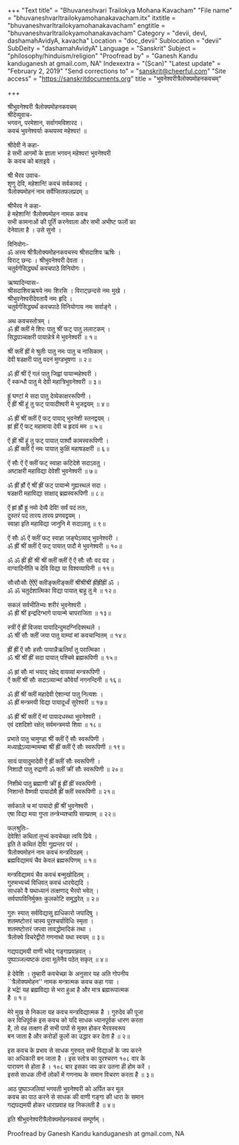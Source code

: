 +++
"Text title" = "Bhuvaneshvari Trailokya Mohana Kavacham"
"File name" = "bhuvaneshvarItrailokyamohanakavacham.itx"
itxtitle = "bhuvaneshvarItrailokyamohanakavacham"
engtitle = "bhuvaneshvarItrailokyamohanakavacham"
Category = "devii, devI, dashamahAvidyA, kavacha"
Location = "doc_devii"
Sublocation = "devii"
SubDeity = "dashamahAvidyA"
Language = "Sanskrit"
Subject = "philosophy/hinduism/religion"
"Proofread by" = "Ganesh Kandu kanduganesh at gmail.com, NA"
Indexextra = "(Scan)"
"Latest update" = "February 2, 2019"
"Send corrections to" = "sanskrit@cheerful.com"
"Site access" = "https://sanskritdocuments.org"
title = "भुवनेश्वरीत्रैलोक्यमोहनकवचम्"

+++
  
 श्रीभुवनेश्वरी त्रैलोक्यमोहनकवचम्   
श्रीदेव्युवाच-  
भगवन्, परमेशान, सर्वागमविशारद ।  
कवचं भुवनेश्वर्याः कथयस्व महेश्वर! ॥  
  
श्रीदेवी ने कहा-  
हे सभी आगमों के ज्ञाता भगवन् महेश्वर! भुवनेश्वरी  
के कवच को बताइये ।  
  
श्री भैरव उवाच-  
शृणु देवि, महेशानि! कवचं सर्वकामदं ।  
त्रैलोक्यमोहनं नाम सर्वेप्सितफलप्रदम् ॥  
  
श्रीभैरव ने कहा-  
हे महेशानि! त्रैलोक्यमोहन नामक कवच  
सभी कामनाओं की पूर्तिं करनेवाला और सभी अभीष्ट फलों का  
देनेवाला है । उसे सुनो ।  
  
विनियोगः-  
ॐ अस्य श्रीत्रैलोक्यमोहनकवचस्य श्रीसदाशिव ऋषिः ।  
विराट् छन्दः । श्रीभुवनेश्वरी देवता ।  
चतुर्वर्गसिद्ध्यर्थं कवचपाठे विनियोगः ।  
  
ऋष्यादिन्यासः-  
श्रीसदाशिवऋषये नमः शिरसि । विराट्छन्दसे नमः मुखे ।  
श्रीभुवनेश्वरीदेवतायै नमः हृदि ।  
चतुर्वर्गसिद्ध्यर्थं कवचपाठे विनियोगाय नमः सर्वाङ्गे ।  
  
अथ कवचस्तोत्रम् ।  
ॐ ह्रीं क्लीं मे शिरः पातु श्रीं फट् पातु ललाटकम् ।  
सिद्धपञ्चाक्षरी पायान्नेत्रे मे भुवनेश्वरी ॥ १॥  
  
श्रीं क्लीं ह्रीं मे श्रुतीः पातु नमः पातु च नासिकाम् ।  
देवी षडक्षरी पातु वदनं मुण्डभूषणा ॥ २॥  
  
ॐ ह्रीं श्रीं ऐं गलं पातु जिह्वां पायान्महेश्वरी ।  
ऐं स्कन्धौ पातु मे देवी महात्रिभुवनेश्वरी ॥ ३॥  
  
ह्रूं घण्टां मे सदा पातु देव्येकाक्षररूपिणी ।  
ऐं ह्रीं श्रीं हूं तु फट् पायादीश्वरी मे भुजद्वयम् ॥ ४॥  
  
ॐ ह्रीं श्रीं क्लीं ऐं फट् पायाद् भुवनेशी स्तनद्वयम् ।  
ह्रां ह्रीं ऐं फट् महामाया देवी च हृदयं मम ॥ ५॥  
  
ऐं ह्रीं श्रीं हूं तु फट् पायात् पार्श्वौ कामस्वरूपिणी ।  
ॐ ह्रीं क्लीं ऐं नमः पायात् कुक्षिं महाषडक्षरी ॥ ६॥  
  
ऐं सौः ऐं ऐं क्लीं फट् स्वाहा कटिदेशे सदाऽवतु ।  
अष्टाक्षरी महाविद्या देवेशी भुवनेश्वरी ॥ ७॥  
  
ॐ ह्रीं ह्रौं ऐं श्रीं ह्रीं फट् पायान्मे गुह्यस्थलं सदा ।  
षडक्षरी महाविद्या साक्षाद् ब्रह्मस्वरूपिणी ॥ ८॥  
  
ऐं ह्रां ह्रौं ह्रूं नमो देव्यै देवि! सर्वं पदं ततः,  
दुस्तरं पदं तारय तारय प्रणवद्वयम् ।  
स्वाहा इति महाविद्या जानुनि मे सदाऽवतु ॥ ९॥  
  
ऐं सौः ॐ ऐं क्लीं फट् स्वाहा जङ्घेऽव्याद् भुवनेश्वरी ।  
ॐ ह्रीं श्रीं क्लीं ऐं फट् पायात् पादौ मे भुवनेश्वरी ॥ १०॥  
  
ॐ ॐ ह्रीं ह्रीं श्रीं श्रीं क्लीं क्लीं ऐं ऐं सौः सौः वद वद ।  
वाग्वादिनीति च देवि विद्या या विश्वव्यापिनी ॥ ११॥  
  
सौःसौःसौः ऐंऐंऐं क्लीङ्क्लीङ्क्लीं श्रींश्रींश्रीं ह्रींह्रींह्रीं ॐ ।  
ॐ ॐ चतुर्दशात्मिका विद्या पायात् बाहू तु मे ॥ १२॥  
  
सकलं सर्वभीतिभ्यः शरीरं भुवनेश्वरी ।  
ॐ ह्रीं श्रीं इन्द्रदिग्भागे पायान्मे चापराजिता ॥ १३॥  
  
स्त्रीं ऐं ह्रीं विजया पायादिन्दुमदग्निदिक्स्थले ।  
ॐ श्रीं सौः क्लीं जया पातु याम्यां मां कवचान्वितम् ॥ १४॥  
  
ह्रीं ह्रीं ऐं सौः हसौः पायान्नैऋतिर्मां तु परात्मिका ।  
ॐ श्रीं श्रीं ह्रीं सदा पायात् पश्चिमे ब्रह्मरूपिणी ॥ १५॥  
  
ॐ ह्रां सौः मां भयाद् रक्षेद् वायव्यां मन्त्ररूपिणी ।  
ऐं क्लीं श्रीं सौः सदाऽव्यान्मां कौवेर्यां नगनन्दिनी ॥ १६॥  
  
ॐ ह्रीं श्रीं क्लीं महादेवी ऐशान्यां पातु नित्यशः ।  
ॐ ह्रीं मन्त्रमयी विद्या पायादूर्ध्वं सुरेश्वरी ॥ १७॥  
  
ॐ ह्रीं श्रीं क्लीं ऐं मां पायादधस्था भुवनेश्वरी ।  
एवं दशदिशो रक्षेत् सर्वमन्त्रमयो शिवा ॥ १८॥  
  
प्रभाते पातु चामुण्डा श्रीं क्लीं ऐं सौः स्वरूपिणी ।  
मध्याह्नेऽव्यान्मामम्बा श्रीं ह्रीं क्लीं ऐं सौः स्वरूपिणी ॥ १९॥  
  
सायं पायादुमादेवी ऐं ह्रीं क्लीं सौः स्वरूपिणी ।  
निशादौ पातु रुद्राणी ॐ क्लीं क्रीं सौः स्वरूपिणी ॥ २०॥  
  
निशीथे पातु ब्रह्माणी क्रीं ह्रूं ह्रीं ह्रीं स्वरूपिणी ।  
निशान्ते वैष्णवी पायादोमै ह्रीं क्लीं स्वरूपिणी ॥ २१॥  
  
सर्वकाले च मां पायादो ह्रीं श्रीं भुवनेश्वरी ।  
एषा विद्या मया गुप्ता तन्त्रेभ्यश्चापि साम्प्रतम् ॥ २२॥  
  
फलश्रुतिः-  
देवेशि! कथितां तुभ्यं कवचेच्छा त्वयि प्रिये ।  
इति ते कथितं देवि! गुह्यन्तर परं ।  
त्रैलोक्यमोहनं नाम कवचं मन्त्रविग्रहम् ।  
ब्रह्मविद्यामयं चैव केवलं ब्रह्मरूपिणम् ॥ १॥  
  
मन्त्रविद्यामयं चैव कवचं बन्मुखोदितम् ।  
गुरुमभ्यर्च्य विधिवत् कवचं धारयेद्यदि ।  
साधको वै यथाध्यानं तत्क्षणाद् भैरवो भवेत् ।  
सर्वपापविनिर्मुक्तः कुलकोटि समुद्धरेत् ॥ २॥  
  
गुरुः स्यात् सर्वविद्यासु ह्यधिकारो जपादिषु ।  
शतमष्टोत्तरं चास्य पुरश्चर्याविधिः स्मृता ।  
शतमष्टोत्तरं जप्त्वा तावद्धोमादिकं तथा ।  
त्रैलोक्ये विचरेद्वीरो गणनाथो यथा स्वयम् ॥ ३॥  
  
गद्यपद्यमयी वाणी भवेद् गङ्गाप्रवाहवत् ।  
पुष्पाञ्जल्यष्टकं दत्वा मूलेनैव पठेत् सकृत् ॥ ४॥  
  
हे देवेशि । तुम्हारी कवचेच्छा के अनुसार यह अति गोपनीय  
``त्रैलोक्यमोहन'' नामक मन्त्रात्मक कवच कहा गया ।  
हे भद्रे! यह ब्रह्मविद्या से भरा हुआ है और मात्र ब्रह्मरूपात्मक  
है ॥ १॥  
  
मेरे मुख से निकला यह कवच मन्त्रविद्यात्मक है । गुरुदेव की पूजा  
कर विधिपूर्वकं इस कवच को यदि साधक ध्यानपूर्वक धारण करता  
है, तो वह तत्क्षण ही सभी पापों से मुक्त होकर भैरवस्वरूप  
बन जाता है और करोडों कुलों का उद्धार कर देता है ॥ २॥  
  
इस कवच के प्रभाव से साधक गुरुवत् सभी विद्याओं के जप करने  
का अधिकारी बन जाता है । इस स्तोत्र का पुरश्चरण १०८ वार के  
पारायण से होता है । १०८ बार इसका जप कर उतना ही होम करें ।  
इससे साधक तीनों लोकों में गणनाथ के समान विचरण करता है ॥ ३॥  
  
आठ पुष्पाञ्जलियां भगवती भुवनेश्वरी को अर्पित कर मूल  
कवच का पाठ करने से साधक की वाणी गङ्गा की धारा के समान  
गद्यपद्यमयी होकर धाराप्रवाह वह निकलती है ॥ ४॥  
  
इति श्रीभुवनेश्वरीत्रैलोक्यमोहनकवचं सम्पूर्णम् ।  
  
  
Proofread by Ganesh Kandu kanduganesh at gmail.com, NA  
  
